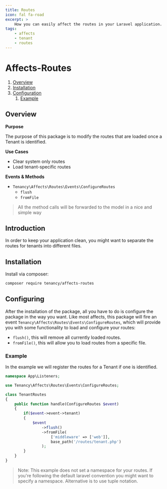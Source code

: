 ```yaml
---
title: Routes
icon: fal fa-road
excerpt: >
    How you can easily affect the routes in your Laravel application.
tags:
    - affects
    - tenant
    - routes
---
```


# Affects-Routes

1. [Overview](#overview)
2. [Installation](#installation)
3. [Configuration](#configuration)
    1. [Example](#example)

## Overview

**Purpose**

The purpose of this package is to modify the routes that are loaded once a Tenant is identified.

**Use Cases**

- Clear system only routes
- Load tenant-specific routes

**Events & Methods**

- `Tenancy\Affects\Routes\Events\ConfigureRoutes`
  - `flush`
  - `fromFile`

> All the method calls will be forwarded to the model in a nice and simple way


## Introduction
In order to keep your application clean, you might want to separate the routes for tenants into different files.

## Installation
Install via composer:
```bash
composer require tenancy/affects-routes 
```

## Configuring
After the installation of the package, all you have to do is configure the package in the way you want. Like most affects, this package will fire an event `Tenancy\Affects\Routes\Events\ConfigureRoutes`, which will provide you with some functionality to load and configure your routes:
- `flush()`, this will remove all currently loaded routes.
- `fromFile()`, this will allow you to load routes from a specific file.

### Example
In the example we will register the routes for a Tenant if one is identified.
```php
namespace App\Listeners;

use Tenancy\Affects\Routes\Events\ConfigureRoutes;

class TenantRoutes 
{
    public function handle(ConfigureRoutes $event) 
    {
        if($event->event->tenant)
        {
            $event
                ->flush()
                ->fromFile(
                    ['middleware' => ['web']],
                    base_path('/routes/tenant.php')
                );
        }
    }
}
```
> Note: This example does not set a namespace for your routes. If you're following the default laravel convention you might want to specify a namespace. Alternative is to use tuple notation.
